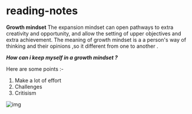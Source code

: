 # reading-notes
 **Growth mindset** The expansion mindset can open pathways to extra creativity and opportunity,  and allow the setting of upper objectives and extra achievement.
  The meaning of growth mindset is a a person's way of thinking and their opinions ,so it different from one to another . 
  
  
 ***How can i keep myself in a growth mindset ?*** 
 
 Here are some points :-
 
 
 1. Make a lot of effort 
 2. Challenges 
 3. Critisism 
 
![img](https://lavendaire.com/wp-content/uploads/2016/03/Growth_Mindset_Poster.bmp)